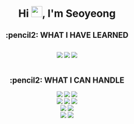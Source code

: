 <div align="center">
<h1>Hi <img src="https://user-images.githubusercontent.com/1303154/88677602-1635ba80-d120-11ea-84d8-d263ba5fc3c0.gif" style="max-width: 100%; display: inline-block; width: 30px;" />, I'm Seoyeong</h1>
<div align="center">

  <div style="border-bottom: none;">
    <h2>:pencil2: WHAT I HAVE LEARNED</h2>
  </div>
  <br />
    <img src="https://img.shields.io/badge/Python-699dc9?style=flat-square&logo=Python&logoColor=black"/>
    <img src="https://img.shields.io/badge/R-%23276DC3.svg?style=flat-square&logo=R&logoColor=white"/>
    <img src="https://img.shields.io/badge/tailwindcss-%2338B2AC.svg?style=flat-square&logo=tailwind-css&logoColor=white"/>
  <br />
  <br />

   <div style="border-bottom: none;">
    <h2>:pencil2:  WHAT I CAN HANDLE </h2>
  </div>
  <img src="https://img.shields.io/badge/HTML-E34F26?style=flat-square&logo=HTML5&logoColor=white"/>
  <img src="https://img.shields.io/badge/CSS-1572B6?style=flat-square&logo=CSS3&logoColor=white"/>
  <img src="https://img.shields.io/badge/JavaScript-F7DF1E?style=flat-square&logo=JavaScript&logoColor=white"/>
  <br />
  <img src="https://img.shields.io/badge/TypeScript-3578E5?style=flat-square&logo=TypeScript&logoColor=white"/>
  <img src="https://img.shields.io/badge/React-61DAFB?style=flat-square&logo=React&logoColor=white"/>
  <img src="https://img.shields.io/badge/Redux-764ABC?style=flat-square&logo=Redux&logoColor=white"/>
  <br />
  <img src="https://img.shields.io/badge/Styledcomponents-DB7093?style=flat-square&logo=styledcomponents&logoColor=white"/>
  <img src="https://img.shields.io/badge/Bootstrap-7952B3?style=flat-square&logo=bootstrap&logoColor=white"/>
  <br />
  <img src="https://img.shields.io/badge/Amazon%20EC2-FF9900?style=flat-square&logo=Amazon%20EC2&logoColor=black"/>
  <img src="https://img.shields.io/badge/Amazon%20AWS-232F3E?style=flat-square&logo=Amazon%20AWS&logoColor=white"/>
  <br />
  <br />
</div>



<!--
**Seo0min/Seo0min** is a ✨ _special_ ✨ repository because its `README.md` (this file) appears on your GitHub profile.

Here are some ideas to get you started:

- 🔭 I’m currently working on ...
- 🌱 I’m currently learning ...
- 👯 I’m looking to collaborate on ...
- 🤔 I’m looking for help with ...
- 💬 Ask me about ...
- 📫 How to reach me: ...
- 😄 Pronouns: ...
- ⚡ Fun fact: ...
-->
